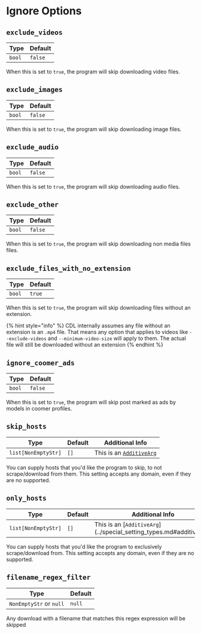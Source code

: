 # Ignore Options

## `exclude_videos`

| Type  | Default |
|----------------|----------|
| `bool` | `false` |

When this is set to `true`, the program will skip downloading video files.

## `exclude_images`

| Type  | Default |
|----------------|----------|
| `bool` | `false` |

When this is set to `true`, the program will skip downloading image files.

## `exclude_audio`

| Type  | Default |
|----------------|----------|
| `bool` | `false` |

When this is set to `true`, the program will skip downloading audio files.

## `exclude_other`

| Type  | Default |
|----------------|----------|
| `bool` | `false` |

When this is set to `true`, the program will skip downloading non media files files.

## `exclude_files_with_no_extension`

| Type                | Default  |
|---------------------|----------|
| `bool`              | `true`   |

When this is set to `true`, the program will skip downloading files without an extension.

{% hint style="info" %}
CDL internally assumes any file without an extension is an `.mp4` file. That means any option that applies to videos like `--exclude-videos` and `--minimum-video-size` will apply to them. The actual file will still be downloaded without an extension
{% endhint %}

## `ignore_coomer_ads`

| Type  | Default |
|----------------|----------|
| `bool` | `false` |

When this is set to `true`, the program will skip post marked as ads by models in coomer profiles.

## `skip_hosts`

| Type                | Default  | Additional Info |
|---------------------|----------| --------------- |
| `list[NonEmptyStr]` | `[]`     | This is an [`AdditiveArg`](../special_setting_types.md#additiveargs)

You can supply hosts that you'd like the program to skip, to not scrape/download from them. This setting accepts any domain, even if they are no supported.

## `only_hosts`

| Type                | Default  | Additional Info |
|---------------------|----------| --------------- |
| `list[NonEmptyStr]` | `[]`     | This is an [`AdditiveArg`](../special_setting_types.md#additiveargs

You can supply hosts that you'd like the program to exclusively scrape/download from. This setting accepts any domain, even if they are no supported.

## `filename_regex_filter`

| Type  | Default |
|----------------|----------|
| `NonEmptyStr` or `null` | `null` |

Any download with a filename that matches this regex expression will be skipped
